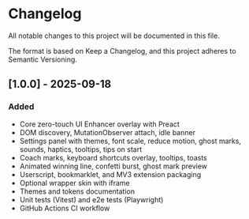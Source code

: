 # Changelog

All notable changes to this project will be documented in this file.

The format is based on Keep a Changelog, and this project adheres to Semantic Versioning.

## [1.0.0] - 2025-09-18
### Added
- Core zero-touch UI Enhancer overlay with Preact
- DOM discovery, MutationObserver attach, idle banner
- Settings panel with themes, font scale, reduce motion, ghost marks, sounds, haptics, tooltips, tips on start
- Coach marks, keyboard shortcuts overlay, tooltips, toasts
- Animated winning line, confetti burst, ghost mark preview
- Userscript, bookmarklet, and MV3 extension packaging
- Optional wrapper skin with iframe
- Themes and tokens documentation
- Unit tests (Vitest) and e2e tests (Playwright)
- GitHub Actions CI workflow

